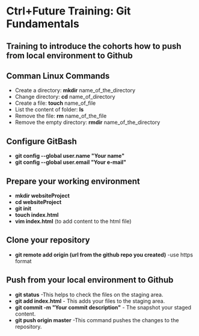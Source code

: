# Ctrl+Future Training: Git Fundamentals  

## Training to introduce the cohorts how to push from local environment to Github

## Comman Linux Commands

  - Create a directory: **mkdir** name_of_the_directory
  - Change directory: **cd** name_of_directory
  - Create a file: **touch** name_of_file
  - List the content of folder: **ls**
  - Remove the file: **rm** name_of_the_file  
  - Remove the empty directory: **rmdir** name_of_the_directory
  
## Configure GitBash

  - **git config --global user.name "Your name"**  
  - **git config --global user.email "Your e-mail"**  
 
## Prepare your working environment

  - **mkdir websiteProject**
  - **cd websiteProject**
  - **git init**
  - **touch index.html**
  - **vim index.html** (to add content to the html file)

## Clone your repository

  - **git remote add origin (url from the github repo you created)** -use https format
  
## Push from your local environment to Github

 - **git status** -This helps to check the files on the staging area.
 - **git add index.html** - This adds your files to the staging area.
 - **git commit -m "Your commit description"** - The snapshot your staged content.
 - **git push origin master** -This command pushes the changes to the repository.
